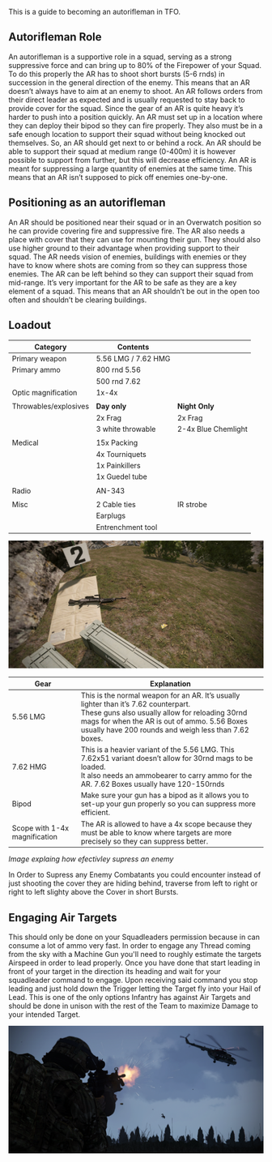 
This is a guide to becoming an autorifleman in TFO. 

## Autorifleman Role
An autorifleman is a supportive role in a squad, serving as a strong suppressive force and can bring up to 80% of the Firepower of your Squad. To do this properly the AR has to shoot short bursts (5-6 rnds) in succession in the general direction of the enemy. This means that an AR doesn’t always have to aim at an enemy to shoot. An AR follows orders from their direct leader as expected and is usually requested to stay back to provide cover for the squad. Since the gear of an AR is quite heavy it’s harder to push into a position quickly.
An AR must set up in a location where they can deploy their bipod so they can fire properly.  They also must be in a safe enough location to support their squad without being knocked out themselves. So, an AR should get next to or behind a rock. An AR should be able to support their squad at medium range (0-400m) it is however possible to support from further, but this will decrease efficiency. 
An AR is meant for suppressing a large quantity of enemies at the same time. This means that an AR isn’t supposed to pick off enemies one-by-one.

## Positioning as an autorifleman
An AR should be positioned near their squad or in an Overwatch position so he can provide covering fire and suppressive fire. The AR also needs a place with cover that they can use for mounting their gun. They should also use higher ground to their advantage when providing support to their squad. 
The AR needs vision of enemies, buildings with enemies or they have to know where shots are coming from so they can suppress those enemies. The AR can be left behind so they can support their squad from mid-range.
It’s very important for the AR to be safe as they are a key element of a squad. This means that an AR shouldn’t be out in the open too often and shouldn’t be clearing buildings. 

## Loadout

|Category             | Contents             |                     |
|---------------------|----------------------|---------------------|
| Primary weapon      | 5.56 LMG / 7.62 HMG  |                     |
| Primary ammo        | 800 rnd 5.56         |                     |
|                     | 500 rnd 7.62         |                     |
| Optic magnification | 1x-4x                |                     |
|                     |                      |                     |
|Throwables/explosives| **Day only**         | **Night Only**      |
|                     | 2x Frag              | 2x Frag             |
|                     | 3 white throwable    | 2-4x Blue Chemlight |
|                     |                      |                     |
| Medical             | 15x Packing          |                     |
|                     | 4x Tourniquets       |                     |
|                     | 1x Painkillers       |                     |
|                     | 1x Guedel tube       |                     |
|                     |                      |                     |
| Radio               | AN-343               |                     |
|                     |                      |                     |
| Misc                | 2 Cable ties         | IR strobe           |
|                     | Earplugs             |                     |
|                     | Entrenchment tool    |                     |


![](../assets/images/AR/AR1.png)


| **Gear**                      | **Explanation**                                                                                                                                                                                                                                 |
| ----------------------------- | ----------------------------------------------------------------------------------------------------------------------------------------------------------------------------------------------------------------------------------------------- |
| 5.56 LMG                      | This is the normal weapon for an AR. It’s usually lighter than it’s 7.62 counterpart. <br>These guns also usually allow for reloading 30rnd mags for when the AR is out of ammo. 5.56 Boxes usually have 200 rounds and weigh less than 7.62 boxes. |
| 7.62 HMG                      | This is a heavier variant of the 5.56 LMG. This 7.62x51 variant doesn’t allow for 30rnd mags to be loaded. <br> It also needs an ammobearer to carry ammo for the AR. 7.62 Boxes usually have 120-150rnds                                            |
| Bipod                         | Make sure your gun has a bipod as it allows you to set-up your gun properly so you can suppress more efficient.                                                                                                                                 |
| Scope with 1-4x magnification | The AR is allowed to have a 4x scope because they must be able to know where targets are more precisely so they can suppress better.                                                                                                            |


*Image explaing how efectivley supress an enemy*

In Order to Supress any Enemy Combatants you could encounter instead of just shooting the cover they are hiding behind, traverse from left to right or right to left slighty above the Cover in short Bursts.



## Engaging Air Targets
This should only be done on your Squadleaders permission because in can consume a lot of ammo very fast.
In order to engage any Thread coming from the sky with a Machine Gun you'll need to roughly estimate the targets Airspeed in order to lead properly.
Once you have done that start leading in front of your target in the direction its heading and wait for your squadleader command to engage.
Upon receiving said command you stop leading and just hold down the Trigger letting the Target fly into your Hail of Lead. This is one of the only options Infantry has against Air Targets and should be done in unison with the rest of the Team to maximize Damage to your intended Target.

![](../assets/images/ar.png)

